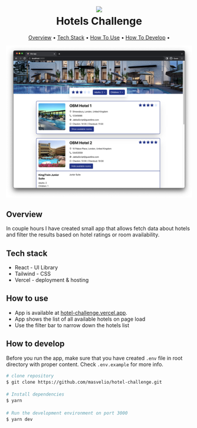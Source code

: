 <h1 align="center">
  <br>
  <img width="100" src="https://emojipedia-us.s3.dualstack.us-west-1.amazonaws.com/thumbs/120/apple/325/hotel_1f3e8.png"/>
  <br>
  Hotels Challenge
  <br>
</h1>

<p align="center">
  <a href="#overview">Overview</a> •
  <a href="#tech-stack">Tech Stack</a> •
  <a href="#how-to-use">How To Use</a> •
  <a href="#how-to-develop">How To Develop</a> •
</p>

![screenshot](https://raw.githubusercontent.com/masvelio/masvelio/main/Screenshot%202022-11-20%20at%2012.14.17.png)

## Overview

In couple hours I have created small app that allows fetch data about hotels and filter the results based on hotel ratings or room availability.

## Tech stack

- React - UI Library
- Tailwind - CSS
- Vercel - deployment & hosting

## How to use

- App is available at [hotel-challenge.vercel.app](https://hotel-challenge.vercel.app/).
- App shows the list of all available hotels on page load
- Use the filter bar to narrow down the hotels list

## How to develop

Before you run the app, make sure that you have created `.env` file in root directory with proper content. Check `.env.example` for more info.

```bash
# clone repository
$ git clone https://github.com/masvelio/hotel-challenge.git

# Install dependencies
$ yarn

# Run the development environment on port 3000
$ yarn dev

```
